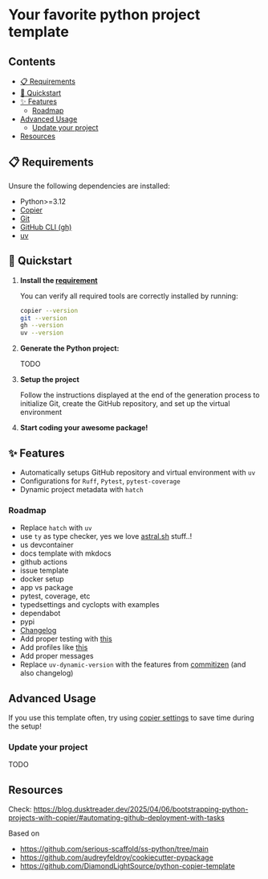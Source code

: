 
# Your favorite python project template

## Contents <!-- omit from toc -->

- [📋 Requirements](#-requirements)
- [🚀 Quickstart](#-quickstart)
- [✨ Features](#-features)
  - [Roadmap](#roadmap)
- [Advanced Usage](#advanced-usage)
  - [Update your project](#update-your-project)
- [Resources](#resources)

## 📋 Requirements

Unsure the following dependencies are installed:

- Python>=3.12
- [Copier](https://copier.readthedocs.io/en/stable/)
- [Git](https://git-scm.com/downloads)
- [GitHub CLI (gh)](https://cli.github.com/)
- [uv](https://docs.astral.sh/uv/getting-started/installation/)

## 🚀 Quickstart

1. **Install the [requirement](#-requirements)**

    You can verify all required tools are correctly installed by running:

    ```bash
    copier --version
    git --version
    gh --version
    uv --version
    ```

2. **Generate the Python project:**

   TODO

3. **Setup the project**

    Follow the instructions displayed at the end of the generation process to initialize Git, create the GitHub repository, and set up the virtual environment

4. **Start coding your awesome package!**

## ✨ Features

- Automatically setups GitHub repository and virtual environment with `uv`
- Configurations for `Ruff`, `Pytest`, `pytest-coverage`
- Dynamic project metadata with `hatch`

### Roadmap

- Replace `hatch` with `uv`
- use `ty` as type checker, yes we love [astral.sh](https://astral.sh/) stuff..!
- us devcontainer
- docs template with mkdocs
- github actions
- issue template
- docker setup
- app vs package
- pytest, coverage, etc
- typedsettings and cyclopts with examples
- dependabot
- pypi
- [Changelog](https://keepachangelog.com/en/1.1.0/)
- Add proper testing with [this](https://github.com/KyleKing/copier-template-tester/tree/main/docs)
- Add profiles like [this](https://github.com/NLeSC/python-**template**)
- Add proper messages
- Replace `uv-dynamic-version` with the features from [commitizen](https://github.com/commitizen-tools/commitizen) (and also changelog)

## Advanced Usage

If you use this template often, try using [copier settings](https://copier.readthedocs.io/en/stable/settings/) to save time during the setup!

### Update your project

TODO

## Resources

Check: <https://blog.dusktreader.dev/2025/04/06/bootstrapping-python-projects-with-copier/#automating-github-deployment-with-tasks>

Based on

- <https://github.com/serious-scaffold/ss-python/tree/main>
- <https://github.com/audreyfeldroy/cookiecutter-pypackage>
- <https://github.com/DiamondLightSource/python-copier-template>
